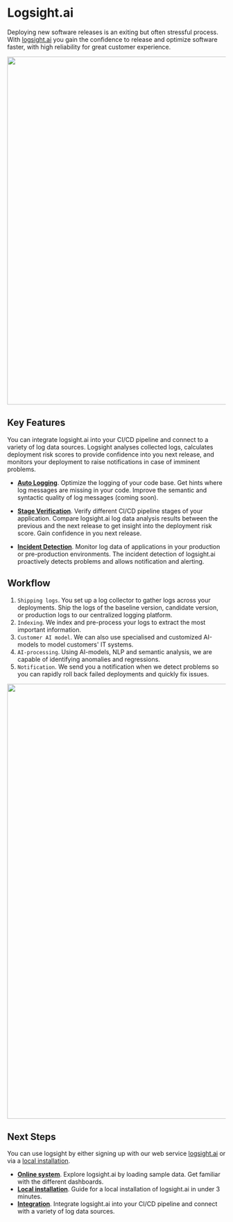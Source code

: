 # Logsight.ai

<!-- <img style="float: right;" width=400 src="/get_started/hero.png"/> -->

Deploying new software releases is an exiting but often stressful process. 
With [logsight.ai](https://logsight.ai) you gain the confidence to release and optimize software faster, with high reliability for great customer experience.

<div align=center>
    <img width="800" src="/get_started/imgs/hero1.svg"/>
</div>


## Key Features

You can integrate logsight.ai into your CI/CD pipeline and connect to a variety of log data sources.
Logsight analyses collected logs, calculates deployment risk scores to provide confidence into you next release, and monitors your deployment to raise notifications in case of imminent problems.

+ **[Auto Logging](/logging_code_inspection/overview.md)**. Optimize the logging of your code base. Get hints where log messages are missing in your code. Improve the semantic and syntactic quality of log messages (coming soon).

+ **[Stage Verification](/stage_verification/overview.md)**. Verify different CI/CD pipeline stages of your application. Compare logsight.ai log data analysis results between the previous and the next release to get insight into the deployment risk score. Gain confidence in you next release.

+ **[Incident Detection](/incident_detection/overview.md)**. Monitor log data of applications in your production or pre-production environments. The incident detection of logsight.ai proactively detects problems and allows notification and alerting.


## Workflow

1. `Shipping logs`. You set up a log collector to gather logs across your deployments.
Ship the logs of the baseline version, candidate version, or production logs to our centralized logging platform.
2. `Indexing`. We index and pre-process your logs to extract the most important information.  
4. `Customer AI model`. We can also use specialised and customized AI-models to model customers' IT systems. 
5. `AI-processing`. Using AI-models, NLP and semantic analysis, we are capable of identifying anomalies and regressions.
6. `Notification`. We send you a notification when we detect problems so you can rapidly roll back failed deployments and quickly fix issues.

<div align=center>
    <img width="1000" src="get_started/imgs/how_it_works.png"/>
</div>


## Next Steps

You can use logsight by either signing up with our web service [logsight.ai](https://logsight.ai) or via a [local installation](/get_started/installation.md).

+ **[Online system](/get_started/online_system.md)**. Explore logsight.ai by loading sample data. Get familiar with the different dashboards.
+ **[Local installation](/get_started/installation.md)**. Guide for a local installation of logsight.ai in under 3 minutes.
+ **[Integration](/integration/overview.md)**. Integrate logsight.ai into your CI/CD pipeline and connect with a variety of log data sources.
